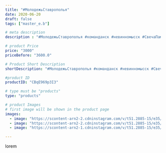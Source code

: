 ```yaml
---
title: "#МолодежьСтаврополья"
date: 2020-06-20
draft: false
tags: ["master_e.b"]

# meta description
description : "#МолодежьСтаврополья #команданск #невинномысск #СвечаПамяти #мцрл #кмпфкс #команданск"

# product Price
price: "3000"
priceBefore: "3600.0"

# Product Short Description
shortDescription: "#МолодежьСтаврополья #команданск #невинномысск #СвечаПамяти #мцрл #кмпфкс #команданск"

#product ID
productID: "CBqE969p3I3"

# type must be "products"
type: "products"

# product Images
# first image will be shown in the product page
images:
  - image: "https://scontent-arn2-2.cdninstagram.com/v/t51.2885-15/e35/104158974_273343743779717_5551029416090009519_n.jpg?_nc_ht=scontent-arn2-2.cdninstagram.com&_nc_cat=105&_nc_ohc=M6mX1R2Ti60AX9a0gR6&tp=1&oh=504b9e66a9b26c415f1b19664943f95a&oe=60618799&ig_cache_key=MjMzNTcwMTIwMTA2MDE1NTg0OQ%3D%3D.2"
  - image: "https://scontent-arn2-2.cdninstagram.com/v/t51.2885-15/e35/104115178_596492967650621_4598626286107569273_n.jpg?_nc_ht=scontent-arn2-2.cdninstagram.com&_nc_cat=105&_nc_ohc=LPIxAUqI2JAAX_Ja9hO&se=7&tp=1&oh=25c444e6ed8353c59d182c690ba1bd77&oe=605FF7A4&ig_cache_key=MjMzNTcwMTIwMTA2ODY4NDkwNw%3D%3D.2"
  - image: "https://scontent-arn2-1.cdninstagram.com/v/t51.2885-15/e35/103967091_291949255312286_1800684323402548039_n.jpg?_nc_ht=scontent-arn2-1.cdninstagram.com&_nc_cat=102&_nc_ohc=FXLp4X1ioqEAX-zogG3&tp=1&oh=96b31445a8261a7cdbf3ce93d7cdab4b&oe=6060B19C&ig_cache_key=MjMzNTcwMTIwMTA0MzMyNTE1Mw%3D%3D.2"

---
```

lorem
